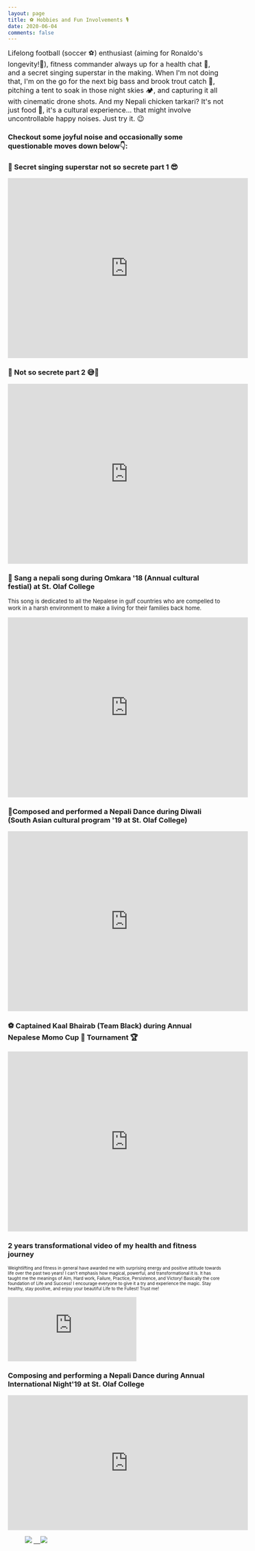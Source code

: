 ```yaml
---
layout: page
title: ⚽ Hobbies and Fun Involvements 🎙️
date: 2020-06-04
comments: false
---
```


<font size = '3'> 
Lifelong football (soccer ⚽) enthusiast (aiming for Ronaldo's longevity!🧘), fitness commander always up for a health chat 💪, and a secret singing superstar in the making. When I'm not doing that, I'm on the go for the next big bass and brook trout catch 🎣, pitching a tent to soak in those night skies 🏕️, and capturing it all with cinematic drone shots. And my Nepali chicken tarkari? It's not just food 🍳, it's a cultural experience... that might involve uncontrollable happy noises. Just try it. 😉 </font>
<br>
<h3> Checkout some joyful noise and occasionally some questionable moves down below👇: </h3>

### 🎵 Secret singing superstar not so secrete part 1 😎 
<iframe width="560" height="420" src="https://www.youtube.com/embed/foS8Xal3_R4" frameborder="0" allow="accelerometer; autoplay; encrypted-media; gyroscope; picture-in-picture" allowfullscreen></iframe>

### 🎵 Not so secrete part 2 😅🤭
<iframe width="560" height="420" src="https://www.youtube.com/embed/cQWGb17NxXA" frameborder="0" allow="accelerometer; autoplay; encrypted-media; gyroscope; picture-in-picture" allowfullscreen></iframe>

### 🎵 Sang a nepali song during Omkara '18 (Annual cultural festial) at St. Olaf College
<font size = '2'> This song is dedicated to all the Nepalese in gulf countries who are compelled to work in a harsh environment to make a living for their families back home. </font>
<iframe width="560" height="420" src="https://www.youtube.com/embed/Sublqdi5XlU" frameborder="0" allow="accelerometer; autoplay; encrypted-media; gyroscope; picture-in-picture" allowfullscreen></iframe>


### 🕺Composed and performed a Nepali Dance during Diwali (South Asian cultural program '19 at St. Olaf College)
<iframe width="560" height="420" src="https://www.youtube.com/embed/RcMIt4siaKs" frameborder="0" allow="accelerometer; autoplay; encrypted-media; gyroscope; picture-in-picture" allowfullscreen></iframe>

### ⚽ Captained Kaal Bhairab (Team Black) during Annual Nepalese Momo Cup 🥟 Tournament 🏆
<iframe width="560" height="420" src="https://www.youtube.com/embed/9ADUlfp_ZwI" frameborder="0" allow="accelerometer; autoplay; encrypted-media; gyroscope; picture-in-picture" allowfullscreen></iframe>

### 2 years transformational video of my health and fitness journey
<font size = '0.5'> Weightlifting and fitness in general have awarded me with surprising energy and positive attitude towards life over the past two years! I can't emphasis how magical, powerful, and transformational it is. It has taught me the meanings of Aim, Hard work, Failure, Practice, Persistence, and Victory! Basically the core foundation of Life and Success!
I encourage everyone to give it a try and experience the magic. Stay healthy, stay positive, and enjoy your beautiful Life to the Fullest! Trust me! </font>
<iframe src="https://www.facebook.com/100000832361732/videos/2206826379355086/" scrolling="no" frameborder="0" allowTransparency="true" allowFullScreen="true"></iframe>

### Composing and performing a Nepali Dance during Annual International Night'19 at St. Olaf College
<iframe src="https://www.facebook.com/plugins/video.php?href=https%3A%2F%2Fwww.facebook.com%2Fkshitij.gurung.56%2Fvideos%2F2159293330775058%2F&show_text=0&width=560" width="560" height="315" style="border:none;overflow:hidden" scrolling="no" frameborder="0" allowTransparency="true" allowFullScreen="true"></iframe>


<figure class="half">
	<a href="https://scontent-msp1-1.xx.fbcdn.net/v/t1.0-9/67358610_2375145822523140_6364679969716568064_o.jpg?_nc_cat=109&_nc_sid=8024bb&_nc_ohc=LuL309xI0WAAX_v3sqO&_nc_ht=scontent-msp1-1.xx&oh=e3e1704a9a90c7751d852f81cbf0af8f&oe=5F08BFDE"> <img src="https://scontent-msp1-1.xx.fbcdn.net/v/t1.0-9/67358610_2375145822523140_6364679969716568064_o.jpg?_nc_cat=109&_nc_sid=8024bb&_nc_ohc=LuL309xI0WAAX_v3sqO&_nc_ht=scontent-msp1-1.xx&oh=e3e1704a9a90c7751d852f81cbf0af8f&oe=5F08BFDE"></a>
	<a href="https://scontent-msp1-1.xx.fbcdn.net/v/t1.0-9/13507135_1087019981335737_4598956458583175717_n.jpg?_nc_cat=100&_nc_sid=110474&_nc_ohc=XnJ0L6C0lLQAX-NO-2R&_nc_ht=scontent-msp1-1.xx&oh=4d10c174d906d485af6720bdfaee08e6&oe=5F08C6DB">
    <img src="https://scontent-msp1-1.xx.fbcdn.net/v/t1.0-9/13507135_1087019981335737_4598956458583175717_n.jpg?_nc_cat=100&_nc_sid=110474&_nc_ohc=XnJ0L6C0lLQAX-NO-2R&_nc_ht=scontent-msp1-1.xx&oh=4d10c174d906d485af6720bdfaee08e6&oe=5F08C6DB"></a>
</figure>

